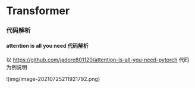 # Transformer









### 代码解析

#### attention is all you need 代码解析

以 https://github.com/jadore801120/attention-is-all-you-need-pytorch 代码为例说明

![img/image-20210725211921792.png)

